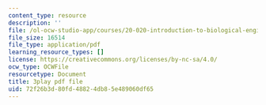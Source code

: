 ```yaml
---
content_type: resource
description: ''
file: /ol-ocw-studio-app/courses/20-020-introduction-to-biological-engineering-design-spring-2009/72f26b3d80fd48824db85e489060df65_XTUe-VMvRis.pdf
file_size: 16514
file_type: application/pdf
learning_resource_types: []
license: https://creativecommons.org/licenses/by-nc-sa/4.0/
ocw_type: OCWFile
resourcetype: Document
title: 3play pdf file
uid: 72f26b3d-80fd-4882-4db8-5e489060df65
---
```

